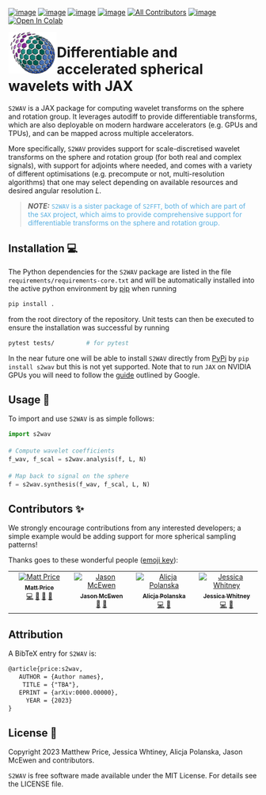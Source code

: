 [![image](https://github.com/astro-informatics/s2wav/actions/workflows/tests.yml/badge.svg?branch=main)](https://github.com/astro-informatics/s2wav/actions/workflows/tests.yml)
[![image](https://codecov.io/gh/astro-informatics/s2wav/branch/main/graph/badge.svg?token=ZES6J4K3KZ)](https://codecov.io/gh/astro-informatics/s2wav)
[![image](https://img.shields.io/badge/License-MIT-yellow.svg)](https://opensource.org/licenses/MIT)
[![image](http://img.shields.io/badge/arXiv-xxxx.xxxxx-orange.svg?style=flat)](https://arxiv.org/abs/xxxx.xxxxx) <!-- ALL-CONTRIBUTORS-BADGE:START - Do not remove or modify this section -->
[![All Contributors](https://img.shields.io/badge/all_contributors-4-orange.svg?style=flat-square)](#contributors-) <!-- ALL-CONTRIBUTORS-BADGE:END --> 
[![image](https://img.shields.io/badge/code%20style-black-000000.svg)](https://github.com/psf/black)
[![Open In Colab](https://colab.research.google.com/assets/colab-badge.svg)](https://colab.research.google.com/drive/15E64EAQ7TIp2a3cCoXtnNgf7Ud9MYjVq?usp=sharing)

<img align="left" height="85" width="98" src="./docs/assets/sax_logo.png">

# Differentiable and accelerated spherical wavelets with JAX

`S2WAV` is a JAX package for computing wavelet transforms on the sphere
and rotation group. It leverages autodiff to provide differentiable
transforms, which are also deployable on modern hardware accelerators
(e.g. GPUs and TPUs), and can be mapped across multiple accelerators.

More specifically, `S2WAV` provides support for scale-discretised
wavelet transforms on the sphere and rotation group (for both real and
complex signals), with support for adjoints where needed, and comes with
a variety of different optimisations (e.g. precompute or not,
multi-resolution algorithms) that one may select depending on available
resources and desired angular resolution $L$.

> **_NOTE:_** <span style="color:#59afe1"> `S2WAV` is a sister package of `S2FFT`, both 
> of which are part of the `SAX` project, which aims to provide comprehensive support for 
> differentiable transforms on the sphere and rotation group.</span>

## Installation :computer:

The Python dependencies for the `S2WAV` package are listed in the file
`requirements/requirements-core.txt` and will be automatically installed
into the active python environment by [pip](https://pypi.org) when running

``` bash
pip install .        
```

from the root directory of the repository. Unit tests can then be
executed to ensure the installation was successful by running

``` bash
pytest tests/         # for pytest
```

In the near future one will be able to install `S2WAV` directly from
[PyPi](https://pypi.org) by `pip install s2wav` but this is not yet supported.
Note that to run `JAX` on NVIDIA GPUs you will need to follow the
[guide](https://github.com/google/jax#installation) outlined by Google.

## Usage :rocket:

To import and use `S2WAV` is as simple follows:

``` python
import s2wav 

# Compute wavelet coefficients
f_wav, f_scal = s2wav.analysis(f, L, N)

# Map back to signal on the sphere 
f = s2wav.synthesis(f_wav, f_scal, L, N)
```

## Contributors ✨
We strongly encourage contributions from any interested developers; a
simple example would be adding support for more spherical sampling
patterns!

Thanks goes to these wonderful people ([emoji
key](https://allcontributors.org/docs/en/emoji-key)):

<!-- ALL-CONTRIBUTORS-LIST:START - Do not remove or modify this section -->
<!-- prettier-ignore-start -->
<!-- markdownlint-disable -->
<table>
  <tbody>
    <tr>
      <td align="center" valign="top" width="14.28%"><a href="https://cosmomatt.github.io"><img src="https://avatars.githubusercontent.com/u/32554533?v=4?s=100" width="100px;" alt="Matt Price"/><br /><sub><b>Matt Price</b></sub></a><br /><a href="https://github.com/astro-informatics/s2wav/commits?author=CosmoMatt" title="Code">💻</a> <a href="https://github.com/astro-informatics/s2wav/pulls?q=is%3Apr+reviewed-by%3ACosmoMatt" title="Reviewed Pull Requests">👀</a> <a href="https://github.com/astro-informatics/s2wav/commits?author=CosmoMatt" title="Documentation">📖</a> <a href="#design-CosmoMatt" title="Design">🎨</a></td>
      <td align="center" valign="top" width="14.28%"><a href="http://www.jasonmcewen.org"><img src="https://avatars.githubusercontent.com/u/3181701?v=4?s=100" width="100px;" alt="Jason McEwen "/><br /><sub><b>Jason McEwen </b></sub></a><br /><a href="https://github.com/astro-informatics/s2wav/pulls?q=is%3Apr+reviewed-by%3Ajasonmcewen" title="Reviewed Pull Requests">👀</a> <a href="#design-jasonmcewen" title="Design">🎨</a></td>
      <td align="center" valign="top" width="14.28%"><a href="https://alicjaap.github.io/"><img src="https://avatars.githubusercontent.com/u/114654380?v=4?s=100" width="100px;" alt="Alicja Polanska"/><br /><sub><b>Alicja Polanska</b></sub></a><br /><a href="https://github.com/astro-informatics/s2wav/commits?author=alicjapolanska" title="Code">💻</a> <a href="https://github.com/astro-informatics/s2wav/pulls?q=is%3Apr+reviewed-by%3Aalicjapolanska" title="Reviewed Pull Requests">👀</a></td>
      <td align="center" valign="top" width="14.28%"><a href="https://github.com/JessWhitney"><img src="https://avatars.githubusercontent.com/u/115358717?v=4?s=100" width="100px;" alt="Jessica Whitney"/><br /><sub><b>Jessica Whitney</b></sub></a><br /><a href="https://github.com/astro-informatics/s2wav/commits?author=JessWhitney" title="Code">💻</a> <a href="https://github.com/astro-informatics/s2wav/pulls?q=is%3Apr+reviewed-by%3AJessWhitney" title="Reviewed Pull Requests">👀</a></td>
    </tr>
  </tbody>
</table>

<!-- markdownlint-restore -->
<!-- prettier-ignore-end -->

<!-- ALL-CONTRIBUTORS-LIST:END -->

## Attribution

A BibTeX entry for `S2WAV` is:

``` 
@article{price:s2wav, 
   AUTHOR = {Author names},
    TITLE = {"TBA"},
   EPRINT = {arXiv:0000.00000},
     YEAR = {2023}
}
```

## License :memo:

Copyright 2023 Matthew Price, Jessica Whtiney, Alicja Polanska, Jason
McEwen and contributors.

`S2WAV` is free software made available under the MIT License. For
details see the LICENSE file.
